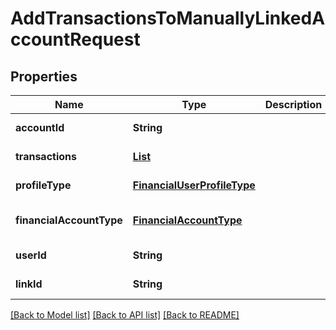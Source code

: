 # AddTransactionsToManuallyLinkedAccountRequest
## Properties

| Name | Type | Description | Notes |
|------------ | ------------- | ------------- | -------------|
| **accountId** | **String** |  | [default to null] |
| **transactions** | [**List**](PlaidAccountTransaction.md) |  | [default to null] |
| **profileType** | [**FinancialUserProfileType**](FinancialUserProfileType.md) |  | [default to null] |
| **financialAccountType** | [**FinancialAccountType**](FinancialAccountType.md) |  | [optional] [default to null] |
| **userId** | **String** |  | [default to null] |
| **linkId** | **String** |  | [default to null] |

[[Back to Model list]](../README.md#documentation-for-models) [[Back to API list]](../README.md#documentation-for-api-endpoints) [[Back to README]](../README.md)

